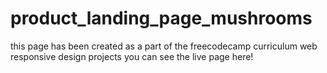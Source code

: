 # product_landing_page_mushrooms
this page has been created as a part of the freecodecamp curriculum web responsive design projects
you can see the live page here!
